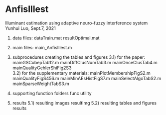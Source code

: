 # AnfisIllest
Illuminant estimation using adaptive neuro-fuzzy interference system
Yunhui Luo, Sept.7, 2021

1) data files: 
        dataTrain.mat
        resultOptimal.mat

2) main files:
        main_AnfisIllest.m

3) subprocedures creating the tables and figures
3.1) for the paper:
        mainGSCubepTab12.m
        mainDiffClusNumTab3.m
        mainOnceClusTab4.m
        mainQualityGehlerShiFig2S3        
3.2) for the supplementary materials:
        mainPlotMembershipFigS2.m
        mainQualityFigS456.m
        mainMinAEsHistFigS7.m
        mainSelectAlgoTabS2.m
        mainSparseWeightTabS3.m

4) supporting function folders
        func
        utility
        
5) results
5.1) resulting images
      resultImg
5.2) resulting tables and figures
      results
